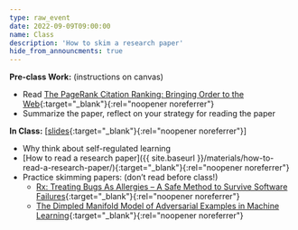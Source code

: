 ```yaml
---
type: raw_event
date: 2022-09-09T09:00:00
name: Class
description: 'How to skim a research paper'
hide_from_announcments: true
---
```


**Pre-class Work:** (instructions on canvas)
* Read [The PageRank Citation Ranking: Bringing Order to the Web](http://ilpubs.stanford.edu:8090/422/1/1999-66.pdf){:target="_blank"}{:rel="noopener noreferrer"}
* Summarize the paper, reflect on your strategy for reading the paper

**In Class:** \[[slides](https://docs.google.com/presentation/d/1ozxDCtxtJazExXUSXMoHevyGc4uW_nogVjRc1n2qxHU/edit?usp=sharing){:target="_blank"}{:rel="noopener noreferrer"}\]
* Why think about self-regulated learning
* [How to read a research paper]({{ site.baseurl }}/materials/how-to-read-a-research-paper/){:target="_blank"}{:rel="noopener noreferrer"}
* Practice skimming papers: (don’t read before class!)
  * [Rx: Treating Bugs As Allergies – A Safe Method to Survive Software Failures](https://www.cs.purdue.edu/homes/xyzhang/fall07/Papers/Rx-SOSP05.pdf){:target="_blank"}{:rel="noopener noreferrer"}
  * [The Dimpled Manifold Model of Adversarial Examples in Machine Learning](https://arxiv.org/abs/2106.10151){:target="_blank"}{:rel="noopener noreferrer"}
